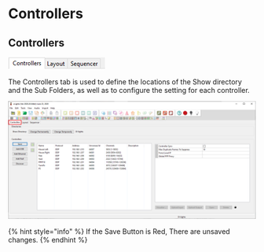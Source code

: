 # Controllers

## **Controllers**

![](<../../.gitbook/assets/image (199).png>)

The Controllers tab is used to define the locations of the Show directory and the Sub Folders, as well as to configure the setting for each controller.

![](<../../.gitbook/assets/image (378).png>)

{% hint style="info" %}
If the Save Button is Red, There are unsaved changes.
{% endhint %}
